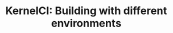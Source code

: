 ---
categories:
- bkk19
description: KernelCI recently switched to dockerized builds, find out what abilities
  this brings to kernelci and how you can repeat these builds easily on your development
  madchine
future_image:
  featured: 'true'
  path: /assets/images/featured-images/bkk19/BKK19-508.png
session_attendee_num: '8'
session_id: BKK19-508
session_room: Session Room 1 (Lotus 1-2)
session_slot:
  end_time: '2019-04-05 11:25:00'
  start_time: '2019-04-05 11:00:00'
session_speakers:
- speaker_bio: ''
  speaker_company: ''
  speaker_image: /assets/images/speakers/placeholder.jpg
  speaker_location: ''
  speaker_name: Matt Hart
  speaker_position: ''
  speaker_username: matt_hart.1z6gpdad
session_track: Validation and CI
tag: session
tags:
- Validation and CI
- Linux Kernel
- Testing
title: 'KernelCI: Building with different environments'
---